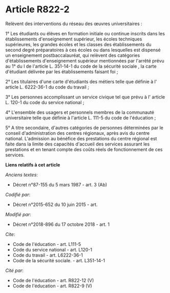 # Article R822-2

Relèvent des interventions du réseau des œuvres universitaires :

1° Les étudiants ou élèves en formation initiale ou continue inscrits dans les établissements d'enseignement supérieur, les
écoles techniques supérieures, les grandes écoles et les classes des établissements du second degré préparatoires à ces
écoles ou dans lesquelles est dispensé un enseignement postbaccalauréat, qui relèvent des catégories d'établissements
d'enseignement supérieur mentionnées par l'arrêté prévu au  1° du I de l'article L. 351-14-1 du code de la sécurité sociale ,
la carte d'étudiant délivrée par les établissements faisant foi ;

2° Les titulaires d'une carte d'étudiants des métiers telle que définie à l' article L. 6222-36-1 du code du travail ;

3° Les personnes accomplissant un service civique tel que prévu à l' article L. 120-1 du code du service national ;

4° L'ensemble des usagers et personnels membres de la communauté universitaire telle que définie à l'article L. 111-5 du code
de l'éducation ;

5° A titre secondaire, d'autres catégories de personnes déterminées par le conseil d'administration des centres régionaux,
après avis du centre national. L'admission au bénéfice des prestations du centre régional est faite dans la limite des
capacités d'accueil des services assurant les prestations et en tenant compte des coûts réels de fonctionnement de ces
services.

**Liens relatifs à cet article**

_Anciens textes_:

  - Décret n°87-155 du 5 mars 1987 - art. 3 (Ab)

_Codifié par_:

  - Décret n°2015-652 du 10 juin 2015 - art.

_Modifié par_:

  - Décret n°2018-896 du 17 octobre 2018 - art. 1

_Cite_:

  - Code de l'éducation - art. L111-5
  - Code du service national - art. L120-1
  - Code du travail - art. L6222-36-1
  - Code de la sécurité sociale. - art. L351-14-1

_Cité par_:

  - Code de l'éducation - art. R822-12 (V)
  - Code de l'éducation - art. R822-9 (V)
